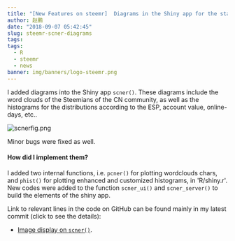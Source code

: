 ```yaml
---
title: "[New Features on steemr]  Diagrams in the Shiny app for the statistics of the Steem CN community!"
author: 赵鹏
date: "2018-09-07 05:42:45"
slug: steemr-scner-diagrams
tags: 
tags: 
  - R
  - steemr
  - news
banner: img/banners/logo-steemr.png
---
```



I added diagrams into the Shiny app `scner()`. These diagrams include the word clouds of the Steemians of the CN community, as well as the histograms for the distributions according to the ESP, account value, online-days, etc.. 

<!--more-->


![scnerfig.png](https://cdn.steemitimages.com/DQmNweQ7fTRkbCcFgxT8Dpy3FKt9AAyCRDz47moz6Sx9k6W/scnerfig.png)

Minor bugs were fixed as well.

#### How did I implement them?

I added two internal functions, i.e. `pcner()` for plotting wordclouds chars, and `phist()` for plotting enhanced and customized histograms, in 'R/shiny.r'. New codes were added to the function `scner_ui()` and `scner_server()` to build the elements of the shiny app.  

Link to relevant lines in the code on GitHub can be found mainly in my latest commit (click to see the details):

- [Image display on `scner()`](https://github.com/pzhaonet/steemr/commit/b9be1fcacd87189b6466d7102cc3a5499b9344fe).


